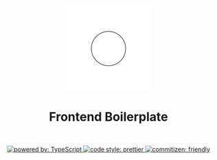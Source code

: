 <div align="center">
  <img src="public/logo.png" alt="frontend-boilerplate" />
  <h1 align="center">
    Frontend Boilerplate
  </h1>
  <br />
</div>
<p align="center">
  <a href="https://github.com/Microsoft/TypeScript">
    <img src="https://img.shields.io/badge/powered%20by-TypeScript-152740.svg?style=flat-square" alt="powered by: TypeScript" />
  </a>
  <a href="https://github.com/prettier/prettier">
    <img src="https://img.shields.io/badge/code_style-prettier-ff69b4.svg?style=flat-square" alt="code style: prettier" />
  </a>
  <a href="http://commitizen.github.io/cz-cli">
    <img src="https://img.shields.io/badge/commitizen-friendly-brightgreen.svg" alt="commitizen: friendly" />
  </a>
</p>
